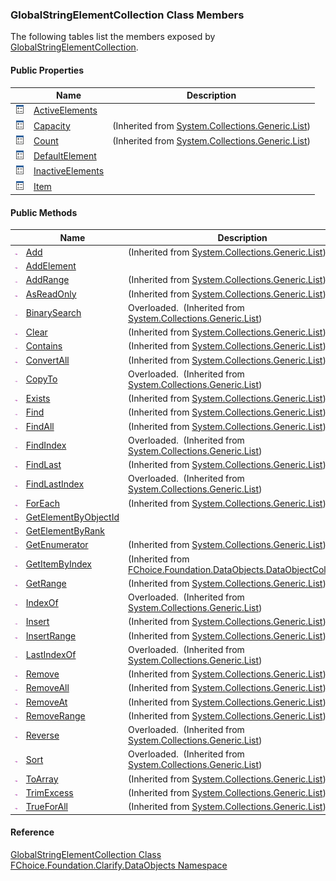 ﻿### GlobalStringElementCollection Class Members

The following tables list the members exposed by [GlobalStringElementCollection](fcSDK~FChoice.Foundation.Clarify.DataObjects.GlobalStringElementCollection.md).

#### Public Properties

|   | Name | Description |
| --- | --- | --- |
| ![Public Property](dotnetimages/publicProperty.png) | [ActiveElements](fcSDK~FChoice.Foundation.Clarify.DataObjects.GlobalStringElementCollection~ActiveElements.md) |   |
| ![Public Property](dotnetimages/publicProperty.png) | [Capacity](#) | (Inherited from [System.Collections.Generic.List<IGlobalStringElement>](#)) |
| ![Public Property](dotnetimages/publicProperty.png) | [Count](#) | (Inherited from [System.Collections.Generic.List<IGlobalStringElement>](#)) |
| ![Public Property](dotnetimages/publicProperty.png) | [DefaultElement](fcSDK~FChoice.Foundation.Clarify.DataObjects.GlobalStringElementCollection~DefaultElement.md) |   |
| ![Public Property](dotnetimages/publicProperty.png) | [InactiveElements](fcSDK~FChoice.Foundation.Clarify.DataObjects.GlobalStringElementCollection~InactiveElements.md) |   |
| ![Public Property](dotnetimages/publicProperty.png) | [Item](fcSDK~FChoice.Foundation.Clarify.DataObjects.GlobalStringElementCollection~Item.md) |   |



#### Public Methods

|   | Name | Description |
| --- | --- | --- |
| ![Public Method](dotnetimages/publicMethod.png) | [Add](#) | (Inherited from [System.Collections.Generic.List<IGlobalStringElement>](#)) |
| ![Public Method](dotnetimages/publicMethod.png) | [AddElement](fcSDK~FChoice.Foundation.Clarify.DataObjects.GlobalStringElementCollection~AddElement.md) |   |
| ![Public Method](dotnetimages/publicMethod.png) | [AddRange](#) | (Inherited from [System.Collections.Generic.List<IGlobalStringElement>](#)) |
| ![Public Method](dotnetimages/publicMethod.png) | [AsReadOnly](#) | (Inherited from [System.Collections.Generic.List<IGlobalStringElement>](#)) |
| ![Public Method](dotnetimages/publicMethod.png) | [BinarySearch](#) | Overloaded.  (Inherited from [System.Collections.Generic.List<IGlobalStringElement>](#)) |
| ![Public Method](dotnetimages/publicMethod.png) | [Clear](#) | (Inherited from [System.Collections.Generic.List<IGlobalStringElement>](#)) |
| ![Public Method](dotnetimages/publicMethod.png) | [Contains](#) | (Inherited from [System.Collections.Generic.List<IGlobalStringElement>](#)) |
| ![Public Method](dotnetimages/publicMethod.png) | [ConvertAll](#) | (Inherited from [System.Collections.Generic.List<IGlobalStringElement>](#)) |
| ![Public Method](dotnetimages/publicMethod.png) | [CopyTo](#) | Overloaded.  (Inherited from [System.Collections.Generic.List<IGlobalStringElement>](#)) |
| ![Public Method](dotnetimages/publicMethod.png) | [Exists](#) | (Inherited from [System.Collections.Generic.List<IGlobalStringElement>](#)) |
| ![Public Method](dotnetimages/publicMethod.png) | [Find](#) | (Inherited from [System.Collections.Generic.List<IGlobalStringElement>](#)) |
| ![Public Method](dotnetimages/publicMethod.png) | [FindAll](#) | (Inherited from [System.Collections.Generic.List<IGlobalStringElement>](#)) |
| ![Public Method](dotnetimages/publicMethod.png) | [FindIndex](#) | Overloaded.  (Inherited from [System.Collections.Generic.List<IGlobalStringElement>](#)) |
| ![Public Method](dotnetimages/publicMethod.png) | [FindLast](#) | (Inherited from [System.Collections.Generic.List<IGlobalStringElement>](#)) |
| ![Public Method](dotnetimages/publicMethod.png) | [FindLastIndex](#) | Overloaded.  (Inherited from [System.Collections.Generic.List<IGlobalStringElement>](#)) |
| ![Public Method](dotnetimages/publicMethod.png) | [ForEach](#) | (Inherited from [System.Collections.Generic.List<IGlobalStringElement>](#)) |
| ![Public Method](dotnetimages/publicMethod.png) | [GetElementByObjectId](fcSDK~FChoice.Foundation.Clarify.DataObjects.GlobalStringElementCollection~GetElementByObjectId.md) |   |
| ![Public Method](dotnetimages/publicMethod.png) | [GetElementByRank](fcSDK~FChoice.Foundation.Clarify.DataObjects.GlobalStringElementCollection~GetElementByRank.md) |   |
| ![Public Method](dotnetimages/publicMethod.png) | [GetEnumerator](#) | (Inherited from [System.Collections.Generic.List<IGlobalStringElement>](#)) |
| ![Public Method](dotnetimages/publicMethod.png) | [GetItemByIndex](fcSDK~FChoice.Foundation.DataObjects.DataObjectCollection`1~GetItemByIndex.md) | (Inherited from [FChoice.Foundation.DataObjects.DataObjectCollection<IGlobalStringElement>](fcSDK~FChoice.Foundation.DataObjects.DataObjectCollection`1.md)) |
| ![Public Method](dotnetimages/publicMethod.png) | [GetRange](#) | (Inherited from [System.Collections.Generic.List<IGlobalStringElement>](#)) |
| ![Public Method](dotnetimages/publicMethod.png) | [IndexOf](#) | Overloaded.  (Inherited from [System.Collections.Generic.List<IGlobalStringElement>](#)) |
| ![Public Method](dotnetimages/publicMethod.png) | [Insert](#) | (Inherited from [System.Collections.Generic.List<IGlobalStringElement>](#)) |
| ![Public Method](dotnetimages/publicMethod.png) | [InsertRange](#) | (Inherited from [System.Collections.Generic.List<IGlobalStringElement>](#)) |
| ![Public Method](dotnetimages/publicMethod.png) | [LastIndexOf](#) | Overloaded.  (Inherited from [System.Collections.Generic.List<IGlobalStringElement>](#)) |
| ![Public Method](dotnetimages/publicMethod.png) | [Remove](#) | (Inherited from [System.Collections.Generic.List<IGlobalStringElement>](#)) |
| ![Public Method](dotnetimages/publicMethod.png) | [RemoveAll](#) | (Inherited from [System.Collections.Generic.List<IGlobalStringElement>](#)) |
| ![Public Method](dotnetimages/publicMethod.png) | [RemoveAt](#) | (Inherited from [System.Collections.Generic.List<IGlobalStringElement>](#)) |
| ![Public Method](dotnetimages/publicMethod.png) | [RemoveRange](#) | (Inherited from [System.Collections.Generic.List<IGlobalStringElement>](#)) |
| ![Public Method](dotnetimages/publicMethod.png) | [Reverse](#) | Overloaded.  (Inherited from [System.Collections.Generic.List<IGlobalStringElement>](#)) |
| ![Public Method](dotnetimages/publicMethod.png) | [Sort](#) | Overloaded.  (Inherited from [System.Collections.Generic.List<IGlobalStringElement>](#)) |
| ![Public Method](dotnetimages/publicMethod.png) | [ToArray](#) | (Inherited from [System.Collections.Generic.List<IGlobalStringElement>](#)) |
| ![Public Method](dotnetimages/publicMethod.png) | [TrimExcess](#) | (Inherited from [System.Collections.Generic.List<IGlobalStringElement>](#)) |
| ![Public Method](dotnetimages/publicMethod.png) | [TrueForAll](#) | (Inherited from [System.Collections.Generic.List<IGlobalStringElement>](#)) |





#### Reference

[GlobalStringElementCollection Class](fcSDK~FChoice.Foundation.Clarify.DataObjects.GlobalStringElementCollection.md)  
[FChoice.Foundation.Clarify.DataObjects Namespace](fcSDK~FChoice.Foundation.Clarify.DataObjects_namespace.md)